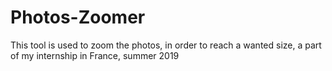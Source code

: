 # Photos-Zoomer
This tool is used to zoom the photos, in order to reach a wanted size, a part of my internship in France, summer 2019
